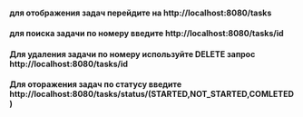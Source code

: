 #### для отображения задач перейдите на http://localhost:8080/tasks
#### для поиска задачи по номеру введите http://localhost:8080/tasks/id
#### Для удаления задачи по номеру используйте DELETE запрос http://localhost:8080/tasks/id
#### Для оторажения задач по статусу введите http://localhost:8080/tasks/status/(STARTED,NOT_STARTED,COMLETED)
